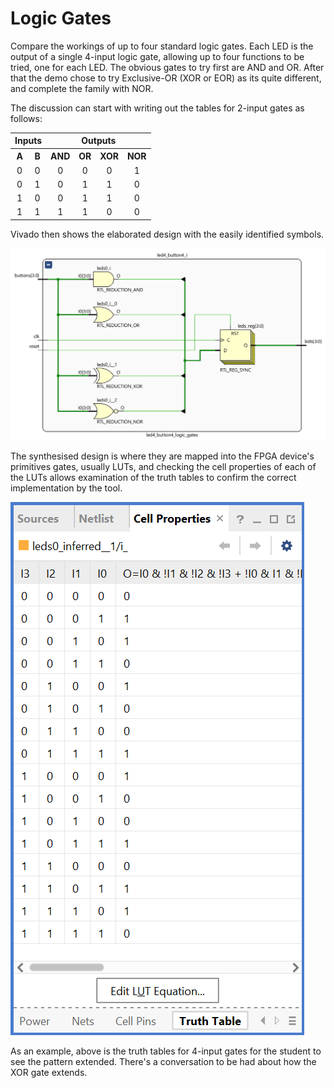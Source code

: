 # Logic Gates

Compare the workings of up to four standard logic gates. Each LED is the output of a single 4-input logic gate, allowing up to four functions to be tried, one for each LED. The obvious gates to try first are AND and OR. After that the demo chose to try Exclusive-OR (XOR or EOR) as its quite different, and complete the family with NOR.

The discussion can start with writing out the tables for 2-input gates as follows:

<table style="margin-inline:auto;text-align:center;">
    <tr><th colspan="2">Inputs</th>  <th colspan="4">Outputs</th></tr>
    <tr><th>A</th> <th>B</th>        <th>AND</th> <th>OR</th> <th>XOR</th> <th>NOR</th></tr>
    <tr><td>0</td> <td>0</td>         <td>0</td>  <td>0</td>   <td>0</td>   <td>1</td> </tr>
    <tr><td>0</td> <td>1</td>         <td>0</td>  <td>1</td>   <td>1</td>   <td>0</td> </tr>
    <tr><td>1</td> <td>0</td>         <td>0</td>  <td>1</td>   <td>1</td>   <td>0</td> </tr>
    <tr><td>1</td> <td>1</td>         <td>1</td>  <td>1</td>   <td>0</td>   <td>0</td> </tr>
</table>

Vivado then shows the elaborated design with the easily identified symbols.

![Elaborated logic gates design](./images/logic_gates_elab.png)

The synthesised design is where they are mapped into the FPGA device's primitives gates, usually LUTs, and checking the cell properties of each of the LUTs allows examination of the truth tables to confirm the correct implementation by the tool.

![4 inputs XOR logic gate truth table](./images/xor4.png)

As an example, above is the truth tables for 4-input gates for the student to see the pattern extended. There's a conversation to be had about how the XOR gate extends.
